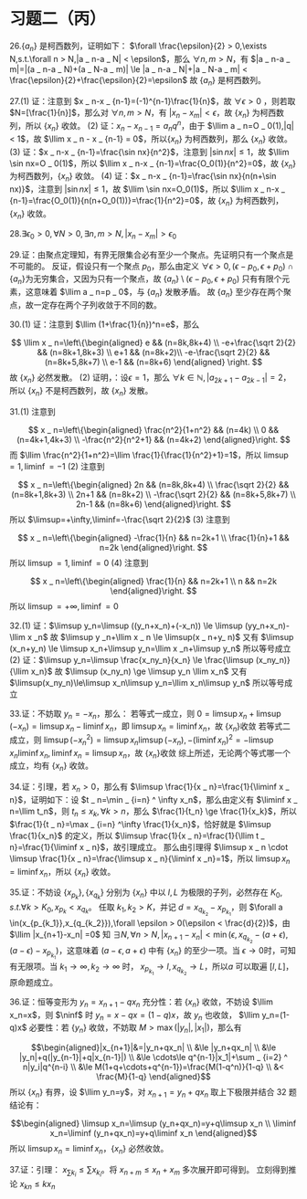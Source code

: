 # 习题二（丙）
$\newcommand{\tinf}{\to\infty}\newcommand{\ninf}{n\tinf}\newcommand{\llim}{\lim _ {\ninf}}\newcommand{\limsup}{\overline{\lim} _ {\ninf}}\newcommand{\liminf}{\underline{\lim} _ {\ninf}}$

26.$\{a _ n\}$ 是柯西数列，证明如下：
$\forall \frac{\epsilon}{2} > 0,\exists N,s.t.\forall n > N,|a _ n-a _ N| < \epsilon$，那么 $\forall n,m > N$，有 $|a _ n-a _ m|=|(a _ n-a _ N)+(a _ N-a _ m)| \le |a _ n-a _ N|+|a _ N-a _ m| < \frac{\epsilon}{2}+\frac{\epsilon}{2}=\epsilon$
故 $\{a _ n\}$ 是柯西数列。

27.(1) 证：注意到 $x _ n-x _ {n-1}=(-1)^{n-1}\frac{1}{n}$，故 $\forall \epsilon > 0$ ，则若取 $N=[\frac{1}{n}]$，那么对 $\forall n,m > N$，有 $|x _ n-x _ m| < \epsilon$，故 $\{x _ n\}$ 为柯西数列，所以 $\{x _ n\}$ 收敛。
(2) 证：$x _ n-x _ {n-1}=a _ nq ^ n$，由于 $\llim a _ n=O _ 0(1),|q| < 1$，故 $\llim x _ n - x _ {n-1} =  0$，所以$\{x _ n\}$ 为柯西数列，那么 $\{x _ n\}$ 收敛。
(3) 证：$x _ n-x _ {n-1}=\frac{\sin nx}{n^2}$，注意到 $|\sin nx| \le 1$，故 $\llim \sin nx=O _ 0(1)$，所以 $\llim x _ n-x _ {n-1}=\frac{O_0(1)}{n^2}=0$，故 $\{x _ n\}$ 为柯西数列，$\{x _ n\}$ 收敛。
(4) 证：$x _ n-x _ {n-1}=\frac{\sin nx}{n(n+\sin nx)}$，注意到 $|\sin nx| \le 1$，故 $\llim \sin nx=O_0(1)$，所以 $\llim x _ n-x _ {n-1}=\frac{O_0(1)}{n(n+O_0(1))}=\frac{1}{n^2}=0$，故 $\{x _ n\}$ 为柯西数列，$\{x _ n\}$ 收敛。

28.$\exists \epsilon _ 0 > 0,\forall N > 0,\exists n,m > N,|x _ n-x _ m| > \epsilon _ 0$

29.证：由聚点定理知，有界无限集合必有至少一个聚点。先证明只有一个聚点是不可能的。
反证，假设只有一个聚点 $p _ 0$，那么由定义 $\forall \epsilon > 0,(\epsilon-p_0,\epsilon+p_0)\cap\{a _ n\}$为无穷集合，又因为只有一个聚点，故 $\{a _ n\} \setminus(\epsilon-p_0,\epsilon+p_0)$ 只有有限个元素，这意味着 $\llim a _ n=p _ 0$，与 $\{a _ n\}$ 发散矛盾。
故 $\{a _ n\}$ 至少存在两个聚点，故一定存在两个子列收敛于不同的数。

30.(1) 证：注意到 $\llim (1+\frac{1}{n})^n=e$，那么

$$
\llim x _ n=\left\{\begin{aligned}
e  &&  (n=8k,8k+4) \\
-e+\frac{\sqrt 2}{2} && (n=8k+1,8k+3) \\
e+1 && (n=8k+2)\\
-e-\frac{\sqrt 2}{2} && (n=8k+5,8k+7) \\
e-1 && (n=8k+6)
\end{aligned}
\right.
$$
故 $\{x _ n\}$ 必然发散。
(2) 证明，：设$\epsilon =1$，那么 $\forall k \in\mathbb{N},|a _ {2k+1}-a _ {2k-1}|=2$，所以 $\{x_n\}$ 不是柯西数列，故 $\{x _ n\}$ 发散。

31.(1) 注意到

$$
x _ n=\left\{\begin{aligned}
\frac{n^2}{1+n^2} && (n=4k) \\
0 && (n=4k+1,4k+3) \\
-\frac{n^2}{n^2+1} && (n=4k+2)
\end{aligned}\right.
$$
而 $\llim \frac{n^2}{1+n^2}=\llim \frac{1}{\frac{1}{n^2}+1}=1$，所以 $\limsup=1,\liminf=-1$
(2) 注意到

$$
x _ n=\left\{\begin{aligned}
2n && (n=8k,8k+4) \\
\frac{\sqrt 2}{2} && (n=8k+1,8k+3) \\
2n+1 && (n=8k+2) \\
-\frac{\sqrt 2}{2} && (n=8k+5,8k+7) \\
2n-1 && (n=8k+6)
\end{aligned}\right.
$$
所以 $\limsup=+\infty,\liminf=-\frac{\sqrt 2}{2}$
(3) 注意到

$$
x _ n=\left\{\begin{aligned}
-\frac{1}{n} && n=2k+1 \\
\frac{1}{n}+1 && n=2k
\end{aligned}\right.
$$
所以 $\limsup=1,\liminf=0$
(4)  注意到

$$
x _ n=\left\{\begin{aligned}
\frac{1}{n} && n=2k+1 \\
n && n=2k
\end{aligned}\right.
$$
所以 $\limsup=+\infty,\liminf=0$

32.(1) 证：$\limsup y_n=\limsup ((y_n+x_n)+(-x_n)) \le \limsup (yy_n+x_n)-\llim x _n$
故 $\limsup y _n+\llim x _ n \le \limsup(x _ n+y_ n)$
又有 $\limsup (x_n+y_n) \le \limsup x_n+\limsup y_n=\llim x _n+\limsup y_n$
所以等号成立
(2) 证：$\limsup y_n=\limsup \frac{x_ny_n}{x_n} \le \frac{\limsup (x_ny_n)}{\llim x_n}$
故 $\limsup (x_ny_n) \ge \limsup y_n \llim x_n$
又有 $\limsup(x_ny_n)\le\limsup x_n\limsup y_n=\llim x_n\limsup y_n$
所以等号成立

33.证：不妨取 $y_n=-x_n$，那么：
若等式一成立，则 $0=\limsup x_n+\limsup(-x_n)=\limsup x_n-\liminf x_n$，即 $\limsup x_n=\liminf x_n$，故 $\{x_n\}$收敛
若等式二成立，则 $\limsup (-x_n^2)=\limsup x_n\limsup (-x_n),-(\liminf x_n)^2=-\limsup x_n\liminf x_n,\liminf x_n=\limsup x_n$，故 $\{x_n\}$收敛
综上所述，无论两个等式哪一个成立，均有 $\{x_n\}$ 收敛。

34.证：引理，若 $x _ n > 0$，那么有 $\limsup \frac{1}{x _ n}=\frac{1}{\liminf x _ n}$，证明如下：设 $t _ n=\min _ {i=n} ^ \infty x_n$，那么由定义有 $\liminf x _ n=\llim t_n$，则 $t _ n \le x _ k,\forall k > n$，那么 $\frac{1}{t_n} \ge \frac{1}{x_k}$，所以 $\frac{1}{t _ n}=\max _ {i=n} ^\infty \frac{1}{x_n}$，恰好就是 $\limsup \frac{1}{x_n}$ 的定义，所以 $\limsup \frac{1}{x _ n}=\frac{1}{\llim t _ n}=\frac{1}{\liminf x _ n}$，故引理成立。
那么由引理得 $\limsup x _ n \cdot \limsup \frac{1}{x _ n}=\frac{\limsup x _ n}{\liminf x _n}=1$，所以 $\limsup x _ n=\liminf x_n$，所以 $\{x_n\}$ 收敛。

35.证：不妨设 $\{x _ {p _ k}\},\{x_{q_k}\}$ 分别为 $\{x_n\}$ 中以 $l,L$ 为极限的子列，必然存在 $K _ 0,s.t. \forall k > K _ 0,x_{p_k} < x_{q_k}$。
任取 $k_1,k_2 > K$，并记 $d=x_{q_{k_2}}-x_{p_{k_1}}$，则 $\forall a \in(x_{p_{k_1}},x_{q_{k_2}}),\forall \epsilon > 0(\epsilon < \frac{d}{2})$，由 $\llim |x_{n+1}-x_n| =0$ 知 $\exists N,\forall n > N,|x_{n+1}-x_n| <\min(\epsilon,x_{q_{k_2}}-(a+\epsilon),(a-\epsilon)-x_{p_{k_1}})$，这意味着 $(a-\epsilon,a+\epsilon)$ 中有 $\{x_n\}$ 的至少一项。当 $\epsilon \to 0$时，可知有无限项。当 $k_1\to\infty,k_2\to\infty$ 时， $x_{p_{k_1}}\to l,x_{q_{k_2}}\to L$，所以$a$ 可以取遍 $[l,L]$，原命题成立。

36.证：恒等变形为 $y_n=x_{n+1}-qx_n$
充分性：若 $\{x_n\}$ 收敛，不妨设 $\llim x_n=x$，则 $\ninf$ 时 $y_n=x-qx=(1-q)x$，故 $y_n$ 也收敛， $\llim y_n=(1-q)x$
必要性：若 $\{y_n\}$ 收敛，不妨取 $M > \max(|y_n|,|x_1|)$，那么有

$$\begin{aligned}|x_{n+1}|&=|y_n+qx_n| \\
&\le |y_n+qx_n| \\
&\le |y_n|+q(|y_{n-1}|+q|x_{n-1}|) \\
&\le \cdots\le q^{n-1}|x_1|+\sum _ {i=2} ^ n|y_i|q^{n-i} \\
&\le M(1+q+\cdots+q^{n-1})=\frac{M(1-q^n)}{1-q} \\
&< \frac{M}{1-q}
\end{aligned}$$
所以 $\{x_n\}$ 有界，设 $\llim y_n=y$，对 $x_{n+1}=y_n+qx_n$ 取上下极限并结合 32 题结论有：

$$\begin{aligned}
\limsup x_n=\limsup (y_n+qx_n)=y+q\limsup x_n \\
\liminf x_n=\liminf (y_n+qx_n)=y+q\liminf x_n
\end{aligned}$$
所以 $\limsup x_n=\liminf x_n$，$\{x_n\}$ 必然收敛。

37.证：引理： $x _ {\sum k _ i} \le \sum x_{k_i}$。将 $x_{n+m} \le x_n+x_m$ 多次展开即可得到。
立刻得到推论 $x_{kn} \le kx_n$